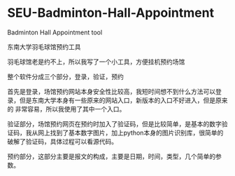 # SEU-Badminton-Hall-Appointment
Badminton Hall Appointment tool

东南大学羽毛球馆预约工具

羽毛球馆老是约不上，所以我写了一个小工具，方便挂机预约场馆

整个软件分成三个部分，登录，验证，预约

首先是登录，场馆预约网站本身安全性比较高，我短时间想不到什么方法可以登录，但是东南大学本身有一些原来的网站入口，新版本的入口不好进入，但是原来的
非常容易，所以我使用了其中一个入口。

验证部分，场馆预约网页在预约时加入了验证码，但是比较简单，是基本的数字验证码，我从网上找到了基本数字图片，加上python本身的图片识别库，很简单的
破解了验证码，具体过程可以看源代码。

预约部分，这部分主要是报文的构成，主要是日期，时间，类型，几个简单的参数。

